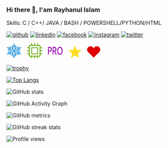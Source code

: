 ### Hi there 👋, I'am Rayhanul Islam 

Skills: C / C++/ JAVA / BASH / POWERSHELL/PYTHON/HTML



[<img src='https://cdn.jsdelivr.net/npm/simple-icons@3.0.1/icons/github.svg' alt='github' height='40'>](https://github.com/rayhanul2008)  [<img src='https://cdn.jsdelivr.net/npm/simple-icons@3.0.1/icons/linkedin.svg' alt='linkedin' height='40'>](https://www.linkedin.com/in/https://www.linkedin.com/in/rayhanul-mukul-b0329a203//)  [<img src='https://cdn.jsdelivr.net/npm/simple-icons@3.0.1/icons/facebook.svg' alt='facebook' height='40'>](https://www.facebook.com/rayhanul2008/)  [<img src='https://cdn.jsdelivr.net/npm/simple-icons@3.0.1/icons/instagram.svg' alt='instagram' height='40'>](https://www.instagram.com/rayhanul_2008//)  [<img src='https://cdn.jsdelivr.net/npm/simple-icons@3.0.1/icons/twitter.svg' alt='twitter' height='40'>](https://twitter.com/MdRayha34022859)  

<a href='https://archiveprogram.github.com/'><img src='https://raw.githubusercontent.com/acervenky/animated-github-badges/master/assets/acbadge.gif' width='40' height='40'></a> <a href='https://docs.github.com/en/developers'><img src='https://raw.githubusercontent.com/acervenky/animated-github-badges/master/assets/devbadge.gif' width='40' height='40'></a> <a href='https://github.com/pricing'><img src='https://raw.githubusercontent.com/acervenky/animated-github-badges/master/assets/pro.gif' width='40' height='40'></a> <a href='https://stars.github.com/'><img src='https://raw.githubusercontent.com/acervenky/animated-github-badges/master/assets/starbadge.gif' width='35' height='35'></a> <a href='https://docs.github.com/en/github/supporting-the-open-source-community-with-github-sponsors'><img src='https://raw.githubusercontent.com/acervenky/animated-github-badges/master/assets/sponsorbadge.gif' width='35' height='35'></a> 

[![trophy](https://github-profile-trophy.vercel.app/?username=rayhanul2008)](https://github.com/ryo-ma/github-profile-trophy)

[![Top Langs](https://github-readme-stats.vercel.app/api/top-langs/?username=rayhanul2008)](https://github.com/anuraghazra/github-readme-stats)

![GitHub stats](https://github-readme-stats.vercel.app/api?username=rayhanul2008&show_icons=true)  

![GitHub Activity Graph](https://activity-graph.herokuapp.com/graph?username=rayhanul2008)  

![GitHub metrics](https://metrics.lecoq.io/rayhanul2008)  

![GitHub streak stats](https://github-readme-streak-stats.herokuapp.com/?user=rayhanul2008)  

![Profile views](https://gpvc.arturio.dev/rayhanul2008)  
